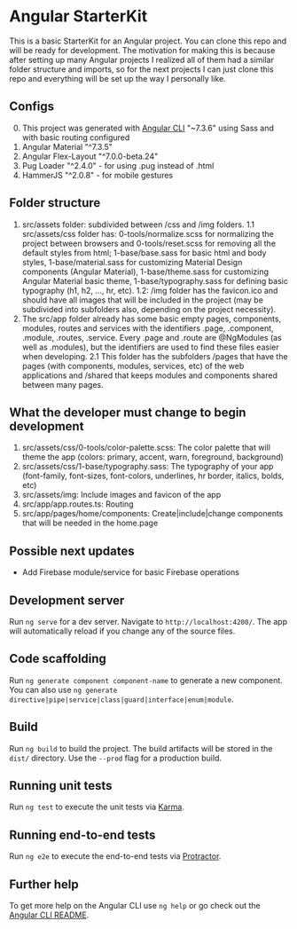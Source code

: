 # Angular StarterKit

This is a basic StarterKit for an Angular project. You can clone this repo and will be ready for development. The motivation for making this is because after setting up many Angular projects I realized all of them had a similar folder structure and imports, so for the next projects I can just clone this repo and everything will be set up the way I personally like.

## Configs
0. This project was generated with [Angular CLI](https://github.com/angular/angular-cli) "~7.3.6" using Sass and with basic routing configured
1. Angular Material "^7.3.5"
2. Angular Flex-Layout "^7.0.0-beta.24"
3. Pug Loader "^2.4.0" - for using .pug instead of .html
4. HammerJS "^2.0.8" - for mobile gestures

## Folder structure
1. src/assets folder: subdivided between /css and /img folders.
1.1 src/assets/css folder has: 0-tools/normalize.scss for normalizing the project between browsers and 0-tools/reset.scss for removing all the default styles from html; 1-base/base.sass for basic html and body styles, 1-base/material.sass for customizing Material Design components (Angular Material), 1-base/theme.sass for customizing Angular Material basic theme, 1-base/typography.sass for defining basic typography (h1, h2, ..., hr, etc).
1.2: /img folder has the favicon.ico and should have all images that will be included in the project (may be subdivided into subfolders also, depending on the project necessity).
2. The src/app folder already has some basic empty pages, components, modules, routes and services with the identifiers .page, .component, .module, .routes, .service. Every .page and .route are @NgModules (as well as .modules), but the identifiers are used to find these files easier when developing.
2.1 This folder has the subfolders /pages that have the pages (with components, modules, services, etc) of the web applications and /shared that keeps modules and components shared between many pages.

## What the developer must change to begin development
1. src/assets/css/0-tools/color-palette.scss: The color palette that will theme the app (colors: primary, accent, warn, foreground, background)
2. src/assets/css/1-base/typography.sass: The typography of your app (font-family, font-sizes, font-colors, underlines, hr border, italics, bolds, etc)
3. src/assets/img: Include images and favicon of the app
4. src/app/app.routes.ts: Routing
5. src/app/pages/home/components: Create|include|change components that will be needed in the home.page

## Possible next updates
- Add Firebase module/service for basic Firebase operations

## Development server
Run `ng serve` for a dev server. Navigate to `http://localhost:4200/`. The app will automatically reload if you change any of the source files.

## Code scaffolding
Run `ng generate component component-name` to generate a new component. You can also use `ng generate directive|pipe|service|class|guard|interface|enum|module`.

## Build
Run `ng build` to build the project. The build artifacts will be stored in the `dist/` directory. Use the `--prod` flag for a production build.

## Running unit tests
Run `ng test` to execute the unit tests via [Karma](https://karma-runner.github.io).

## Running end-to-end tests
Run `ng e2e` to execute the end-to-end tests via [Protractor](http://www.protractortest.org/).

## Further help
To get more help on the Angular CLI use `ng help` or go check out the [Angular CLI README](https://github.com/angular/angular-cli/blob/master/README.md).
